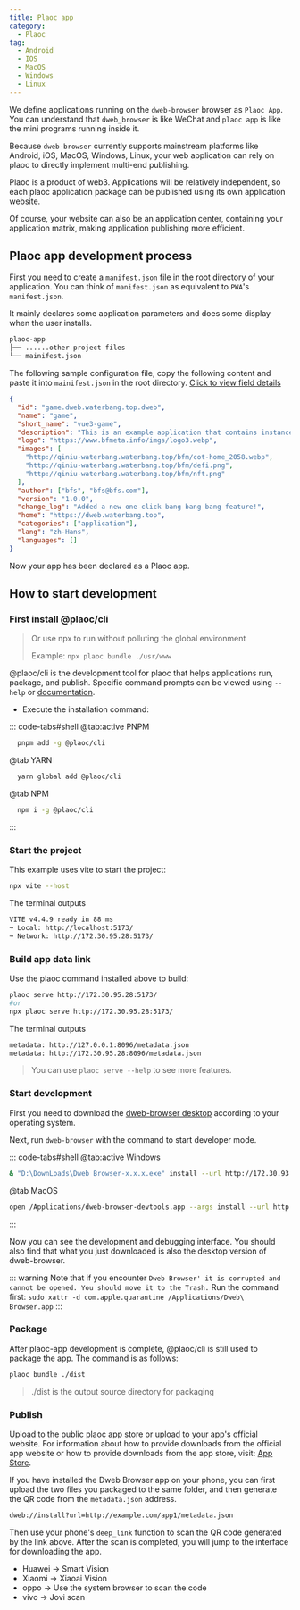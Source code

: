 ```yaml
---
title: Plaoc app
category:
  - Plaoc
tag:
  - Android
  - IOS
  - MacOS
  - Windows
  - Linux
---
```


We define applications running on the `dweb-browser` browser as `Plaoc App`. You can understand that `dweb_browser` is like WeChat and `plaoc app` is like the mini programs running inside it.

Because `dweb-browser` currently supports mainstream platforms like Android, iOS, MacOS, Windows, Linux, your web application can rely on plaoc to directly implement multi-end publishing.

Plaoc is a product of web3. Applications will be relatively independent, so each plaoc application package can be published using its own application website.

Of course, your website can also be an application center, containing your application matrix, making application publishing more efficient.

## Plaoc app development process

First you need to create a `manifest.json` file in the root directory of your application. You can think of `manifest.json` as equivalent to `PWA`'s `manifest.json`.

It mainly declares some application parameters and does some display when the user installs.

```bash
plaoc-app
├── ......other project files
└── mainifest.json
```

The following sample configuration file, copy the following content and paste it into `mainifest.json` in the root directory. [Click to view field details](../plaoc-plugin/interface/bfs-meta-data/index.md)

```json
{
  "id": "game.dweb.waterbang.top.dweb",
  "name": "game",
  "short_name": "vue3-game",
  "description": "This is an example application that contains instances of all dweb_plugins components.",
  "logo": "https://www.bfmeta.info/imgs/logo3.webp",
  "images": [
    "http://qiniu-waterbang.waterbang.top/bfm/cot-home_2058.webp",
    "http://qiniu-waterbang.waterbang.top/bfm/defi.png",
    "http://qiniu-waterbang.waterbang.top/bfm/nft.png"
  ],
  "author": ["bfs", "bfs@bfs.com"],
  "version": "1.0.0",
  "change_log": "Added a new one-click bang bang bang feature!",
  "home": "https://dweb.waterbang.top",
  "categories": ["application"],
  "lang": "zh-Hans",
  "languages": []
}
```

Now your app has been declared as a Plaoc app.

## How to start development

### First install @plaoc/cli

> Or use npx to run without polluting the global environment
>
> Example: `npx plaoc bundle ./usr/www`

@plaoc/cli is the development tool for plaoc that helps applications run, package, and publish. Specific command prompts can be viewed using `--help` or [documentation](./plaoc-cli/index.md).

- Execute the installation command:

::: code-tabs#shell
@tab:active PNPM

```bash
  pnpm add -g @plaoc/cli
```

@tab YARN

```bash
  yarn global add @plaoc/cli
```

@tab NPM

```bash
  npm i -g @plaoc/cli
```

:::

### Start the project

This example uses vite to start the project:

```bash
npx vite --host
```

The terminal outputs

```bash
VITE v4.4.9 ready in 88 ms
➜ Local: http://localhost:5173/
➜ Network: http://172.30.95.28:5173/
```

### Build app data link

Use the plaoc command installed above to build:

```bash
plaoc serve http://172.30.95.28:5173/
#or
npx plaoc serve http://172.30.95.28:5173/
```

The terminal outputs

```bash
metadata: http://127.0.0.1:8096/metadata.json
metadata: http://172.30.95.28:8096/metadata.json
```

> You can use `plaoc serve --help` to see more features.

### Start development

First you need to download the [dweb-browser desktop](https://github.com/BioforestChain/dweb_browser/releases) according to your operating system.

Next, run `dweb-browser` with the command to start developer mode.

::: code-tabs#shell
@tab:active Windows

```bash
& "D:\DownLoads\Dweb Browser-x.x.x.exe" install --url http://172.30.93.43:8096/metadata.json
```

@tab MacOS

```bash
open /Applications/dweb-browser-devtools.app --args install --url http://127.0.0.1:8096/metadata.json
```

:::

Now you can see the development and debugging interface. You should also find that what you just downloaded is also the desktop version of dweb-browser.

::: warning
Note that if you encounter `Dweb Browser' it is corrupted and cannot be opened. You should move it to the Trash.`
Run the command first: `sudo xattr -d com.apple.quarantine /Applications/Dweb\ Browser.app`
:::

### Package

After plaoc-app development is complete, @plaoc/cli is still used to package the app. The command is as follows:

```bash
plaoc bundle ./dist
```

> ./dist is the output source directory for packaging

### Publish

Upload to the public plaoc app store or upload to your app's official website. For information about how to provide downloads from the official app website or how to provide downloads from the app store, visit: [App Store](./release/index.md).

If you have installed the Dweb Browser app on your phone, you can first upload the two files you packaged to the same folder, and then generate the QR code from the `metadata.json` address.

```bash
dweb://install?url=http://example.com/app1/metadata.json
```

Then use your phone's `deep_link` function to scan the QR code generated by the link above. After the scan is completed, you will jump to the interface for downloading the app.

- Huawei -> Smart Vision
- Xiaomi -> Xiaoai Vision
- oppo -> Use the system browser to scan the code
- vivo -> Jovi scan
